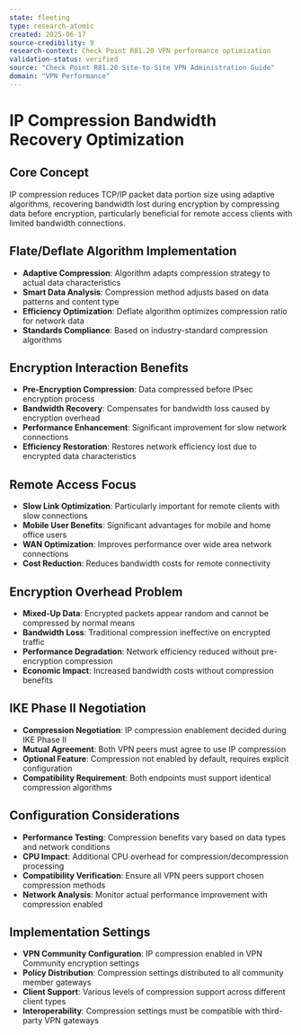 ```yaml
---
state: fleeting
type: research-atomic
created: 2025-06-17
source-credibility: 9
research-context: Check Point R81.20 VPN performance optimization
validation-status: verified
source: "Check Point R81.20 Site-to-Site VPN Administration Guide"
domain: "VPN Performance"
---
```


# IP Compression Bandwidth Recovery Optimization

## Core Concept
IP compression reduces TCP/IP packet data portion size using adaptive algorithms, recovering bandwidth lost during encryption by compressing data before encryption, particularly beneficial for remote access clients with limited bandwidth connections.

## Flate/Deflate Algorithm Implementation
- **Adaptive Compression**: Algorithm adapts compression strategy to actual data characteristics
- **Smart Data Analysis**: Compression method adjusts based on data patterns and content type
- **Efficiency Optimization**: Deflate algorithm optimizes compression ratio for network data
- **Standards Compliance**: Based on industry-standard compression algorithms

## Encryption Interaction Benefits
- **Pre-Encryption Compression**: Data compressed before IPsec encryption process
- **Bandwidth Recovery**: Compensates for bandwidth loss caused by encryption overhead
- **Performance Enhancement**: Significant improvement for slow network connections
- **Efficiency Restoration**: Restores network efficiency lost due to encrypted data characteristics

## Remote Access Focus
- **Slow Link Optimization**: Particularly important for remote clients with slow connections
- **Mobile User Benefits**: Significant advantages for mobile and home office users
- **WAN Optimization**: Improves performance over wide area network connections
- **Cost Reduction**: Reduces bandwidth costs for remote connectivity

## Encryption Overhead Problem
- **Mixed-Up Data**: Encrypted packets appear random and cannot be compressed by normal means
- **Bandwidth Loss**: Traditional compression ineffective on encrypted traffic
- **Performance Degradation**: Network efficiency reduced without pre-encryption compression
- **Economic Impact**: Increased bandwidth costs without compression benefits

## IKE Phase II Negotiation
- **Compression Negotiation**: IP compression enablement decided during IKE Phase II
- **Mutual Agreement**: Both VPN peers must agree to use IP compression
- **Optional Feature**: Compression not enabled by default, requires explicit configuration
- **Compatibility Requirement**: Both endpoints must support identical compression algorithms

## Configuration Considerations
- **Performance Testing**: Compression benefits vary based on data types and network conditions
- **CPU Impact**: Additional CPU overhead for compression/decompression processing
- **Compatibility Verification**: Ensure all VPN peers support chosen compression methods
- **Network Analysis**: Monitor actual performance improvement with compression enabled

## Implementation Settings
- **VPN Community Configuration**: IP compression enabled in VPN Community encryption settings
- **Policy Distribution**: Compression settings distributed to all community member gateways
- **Client Support**: Various levels of compression support across different client types
- **Interoperability**: Compression settings must be compatible with third-party VPN gateways